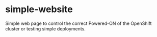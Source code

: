 # simple-website

Simple web page to control the correct Powered-ON of the OpenShift cluster or testing simple deployments.

